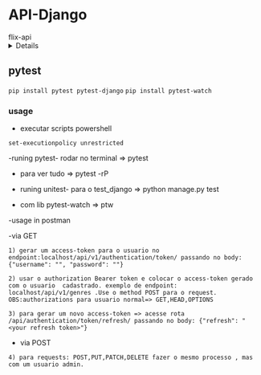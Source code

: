 # API-Django

<summary>flix-api</summary>


<details>

`ìnicial`

- CRUD de filmes
`django_restframework`
`permissoes admin -> all`
`permissoes user -> safe_methods= GET, HEAD, OPTIONS`

- Autenticação
`djangorestframework-simplejwt`

- comandos Django/bash
`django-admin startproject core .`
`python manage.py migrate`
`python manage.py createsuperuser`
`python manage.py runserver`
`python manage.py startapp <nome_do_app>`
`python mange.py makemigrations`

`adm controller`

*admsuper
*Adm$50001

`user_teste`
*cinemark
*cines@23

</details>

## pytest

`pip install pytest pytest-django`
`pip install pytest-watch`

### usage

- executar scripts powershell

`set-executionpolicy unrestricted`

-runing pytest- rodar no terminal => pytest

- para ver tudo => pytest -rP

- runing unitest- para o test_django => python manage.py test
- com lib pytest-watch => ptw


-usage in postman

-via GET

`1) gerar um access-token para o usuario no endpoint:localhost/api/v1/authentication/token/ passando no body:  {"username": "", "password": ""}`

`2) usar o authorization Bearer token e colocar o access-token gerado com o usuario  cadastrado. exemplo de endpoint: localhost/api/v1/genres .Use o method POST para o request. OBS:authorizations para usuario normal=> GET,HEAD,OPTIONS`

`3) para gerar um novo access-token => acesse rota /api/authentication/token/refresh/ passando no body: {"refresh": "<your refresh token>"}`

- via POST

`4) para requests: POST,PUT,PATCH,DELETE fazer o mesmo processo , mas com um usuario admin.`